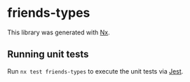 # friends-types

This library was generated with [Nx](https://nx.dev).

## Running unit tests

Run `nx test friends-types` to execute the unit tests via [Jest](https://jestjs.io).
